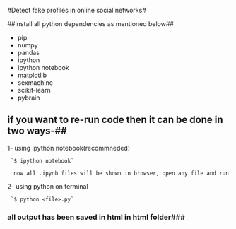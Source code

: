 #Detect fake profiles in online social networks#



##install all python dependencies as mentioned below##

* pip
* numpy
* pandas
* ipython
* ipython notebook
* matplotlib
* sexmachine
* scikit-learn
* pybrain

## if you want to re-run code then it can be done in two ways-##
  1- using ipython notebook(recommneded)
  
     `$ ipython notebook`
	
      now all .ipynb files will be shown in browser, open any file and run 
  2- using python on terminal
  
     `$ python <file>.py`

### all output has been saved in html in html folder###
